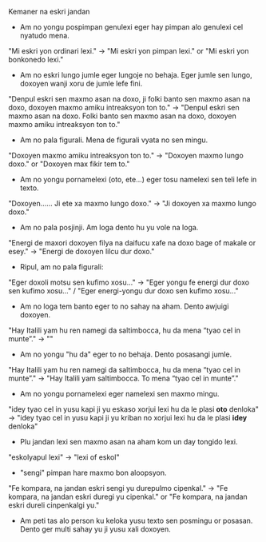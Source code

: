 Kemaner na eskri jandan

- Am no yongu pospimpan genulexi eger hay pimpan alo genulexi cel nyatudo mena.

"Mi eskri yon ordinari lexi." -> "Mi eskri yon pimpan lexi." or "Mi eskri yon bonkonedo lexi."

- Am no eskri lungo jumle eger lungoje no behaja. Eger jumle sen lungo, doxoyen wanji xoru de jumle lefe fini.

"Denpul eskri sen maxmo asan na doxo, ji folki banto sen maxmo asan na doxo, doxoyen maxmo amiku intreaksyon ton to." -> "Denpul eskri sen maxmo asan na doxo. Folki banto sen maxmo asan na doxo, doxoyen maxmo amiku intreaksyon ton to."

- Am no pala figurali. Mena de figurali vyata no sen mingu.

"Doxoyen maxmo amiku intreaksyon ton to." -> "Doxoyen maxmo lungo doxo." or "Doxoyen max fikir tem to."

- Am no yongu pornamelexi (oto, ete...) eger tosu namelexi sen teli lefe in texto.

"Doxoyen...... Ji ete xa maxmo lungo doxo." -> "Ji doxoyen xa maxmo lungo doxo."

- Am no pala posjinji. Am loga dento hu yu vole na loga.

"Energi de maxori doxoyen filya na daifucu xafe na doxo bage of makale or esey." -> "Energi de doxoyen lilcu dur doxo."

- Ripul, am no pala figurali:

"Eger doxoli motsu sen kufimo xosu..." -> "Eger yongu fe energi dur doxo sen kufimo xosu..." / "Eger energi-yongu dur doxo sen kufimo xosu..."

- Am no loga tem banto eger to no sahay na aham. Dento awjuigi doxoyen.

"Hay Italili yam hu ren namegi da saltimbocca, hu da mena “tyao cel in munte”." -> ""

- Am no yongu "hu da" eger to no behaja. Dento posasangi jumle.

"Hay Italili yam hu ren namegi da saltimbocca, hu da mena “tyao cel in munte”." -> "Hay Italili yam saltimbocca. To mena “tyao cel in munte”."

- Am no yongu pornamelexi eger namelexi sen maxmo mingu.

"idey tyao cel in yusu kapi ji yu eskaso xorjui lexi hu da le plasi **oto** denloka" -> "idey tyao cel in yusu kapi ji yu kriban no xorjui lexi hu da le plasi **idey** denloka"

- Plu jandan lexi sen maxmo asan na aham kom un day tongido lexi.

"eskolyapul lexi" -> "lexi of eskol"

- "sengi" pimpan hare maxmo bon aloopsyon.

"Fe kompara, na jandan eskri sengi yu durepulmo cipenkal." -> "Fe kompara, na jandan eskri duregi yu cipenkal." or "Fe kompara, na jandan eskri dureli cinpenkalgi yu."

- Am peti tas alo person ku keloka yusu texto sen posmingu or posasan. Dento ger multi sahay yu ji yusu xali doxoyen.